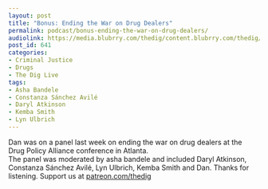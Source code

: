 ```yaml
---
layout: post
title: "Bonus: Ending the War on Drug Dealers"
permalink: podcast/bonus-ending-the-war-on-drug-dealers/
audiolink: https://media.blubrry.com/thedig/content.blubrry.com/thedig/The_Dig_-_EP_59_-_DPA-Con.mp3
post_id: 641
categories: 
- Criminal Justice
- Drugs
- The Dig Live
tags: 
- Asha Bandele
- Constanza Sánchez Avilé
- Daryl Atkinson
- Kemba Smith
- Lyn Ulbrich
---
```


Dan was on a panel last week on ending the war on drug dealers at the Drug Policy Alliance conference in Atlanta.  
The panel was moderated by asha bandele and included   Daryl Atkinson,  Constanza Sánchez Avilé,  Lyn  Ulbrich, Kemba Smith and Dan. Thanks for listening. Support us at [patreon.com/thedig](http://www.patreon.com/TheDig) 
